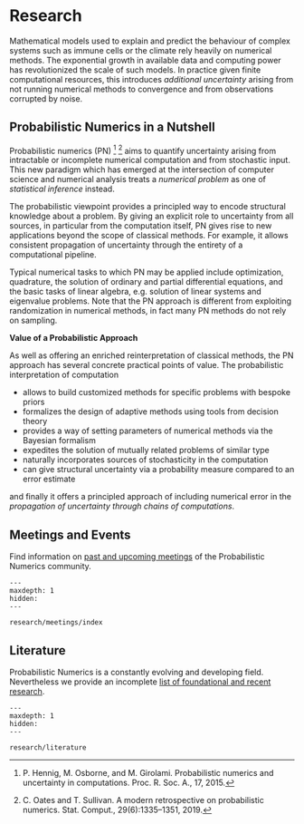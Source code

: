 # Research

Mathematical models used to explain and predict the behaviour of complex systems such as immune cells or the climate
rely heavily on numerical methods. The exponential growth in available data and computing power has revolutionized the
scale of such models. In practice given finite computational resources, this introduces *additional uncertainty* arising
from not running numerical methods to convergence and from observations corrupted by noise.

## Probabilistic Numerics in a Nutshell

Probabilistic numerics (PN) [^Hennig2015] [^Oates2019] aims to quantify uncertainty arising from
intractable or incomplete numerical computation and from stochastic input. This new paradigm which has emerged at the
intersection of computer science and numerical analysis treats a *numerical problem* as one of *statistical inference*
instead.

The probabilistic viewpoint provides a principled way to encode structural knowledge about a problem. By giving an
explicit role to uncertainty from all sources, in particular from the computation itself, PN gives rise to new
applications beyond the scope of classical methods. For example, it allows consistent propagation of uncertainty
through the entirety of a computational pipeline.

Typical numerical tasks to which PN may be applied include optimization, quadrature, the solution of ordinary and
partial differential equations, and the basic tasks of linear algebra, e.g. solution of linear systems and eigenvalue
problems. Note that the PN approach is different from exploiting randomization in numerical methods, in fact many PN
methods do not rely on sampling.


**Value of a Probabilistic Approach**

As well as offering an enriched reinterpretation of classical methods, the PN approach has several concrete practical
points of value. The probabilistic interpretation of computation

- allows to build customized methods for specific problems with bespoke priors
- formalizes the design of adaptive methods using tools from decision theory
- provides a way of setting parameters of numerical methods via the Bayesian formalism
- expedites the solution of mutually related problems of similar type
- naturally incorporates sources of stochasticity in the computation
- can give structural uncertainty via a probability measure compared to an error estimate

and finally it offers a principled approach of including numerical error in the *propagation of uncertainty through chains of computations*.


[^Hennig2015]: P. Hennig, M. Osborne, and M. Girolami. Probabilistic numerics and uncertainty in computations. Proc. R. Soc. A., 17, 2015.
[^Oates2019]: C. Oates and T. Sullivan. A modern retrospective on probabilistic numerics. Stat. Comput., 29(6):1335–1351, 2019.


## Meetings and Events

Find information on [past and upcoming meetings](research/meetings/index) of the Probabilistic Numerics community.

```{toctree}
---
maxdepth: 1
hidden:
---

research/meetings/index
```

## Literature

Probabilistic Numerics is a constantly evolving and developing field. Nevertheless we provide an incomplete [list of foundational and recent research](research/literature).

```{toctree}
---
maxdepth: 1
hidden:
---

research/literature
```
